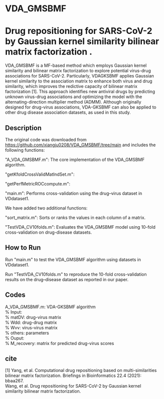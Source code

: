 # VDA_GMSBMF

# Drug repositioning for SARS-CoV-2 by Gaussian kernel similarity bilinear matrix factorization .
VDA_GMSBMF is a MF-based method which employs Gaussian kernel similarity and bilinear matrix factorization to explore potential virus-drug associations for SARS-CoV-2. Particularly, VDAGKSBMF applies Gaussian kernel similarity to the association matrix to enhance both virus and drug similarity, which improves the redictive capacity of bilinear matrix factorization [1]. This approach identifies new antiviral drugs by predicting unknown virus-drug associations and optimizing the model with the alternating-direction multiplier method (ADMM). Although originally designed for drug-virus associations, VDA-GKSBMF can also be applied to other drug disease association datasets, as used in this study.


## Description
The original code was downloaded from https://github.com/xiangju0208/VDA_GMSBMF/tree/main and includes the following functions:

"A_VDA_GMSBMF.m": The core implementation of the VDA_GMSBMF algorithm. 

"getKfoldCrossValidMatIndSet.m": 

"getPerfMetricROCcompute.m": 

"main.m": Performs cross-validation using the drug–virus dataset in VDdataset1.

We have added two additional functions:

"sort_matrix.m": Sorts or ranks the values in each column of a matrix.

"TestVDA_CV10folds.m": Evaluates the VDA_GMSBMF model using 10-fold cross-validation on drug-disease datasets.


## How to Run
Run "main.m" to test the VDA_GMSBMF algorithm using datasets in VDdataset1.

Run "TestVDA_CV10folds.m" to reproduce the 10-fold cross-validation results on the drug–disease dataset as reported in our paper.

## Codes 
A_VDA_GMSBMF.m: VDA-GKSBMF algorithm  <br>
% Input:  <br>
% matDV: drug-virus matrix <br> 
% Wdd: drug-drug matrix <br> 
% Wvv: virus-virus matrix <br> 
% others: parameters <br> 
% Ouput: <br>
% M_recovery: matrix for predicted drug-virus scores <br> 




## cite
[1] Yang, et al. Computational drug repositioning based on multi-similarities bilinear matrix factorization. Briefings in Bioinformatics 22.4 (2021): bbaa267. <br> 
Wang, et al. Drug repositioning for SARS-CoV-2 by Gaussian kernel similarity bilinear matrix factorization. <br>  

